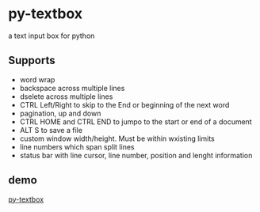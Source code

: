 # py-textbox

a text input box for python

## Supports

- word wrap
- backspace across multiple lines
- dselete across multiple lines
- CTRL Left/Right to skip to the End or beginning of the next word
- pagination, up and down
- CTRL HOME and CTRL END to jumpo to the start or end of a document
- ALT S to save a file
- custom window width/height. Must be within wxisting limits
- line numbers which span split lines
- status bar with line cursor, line number, position and lenght information

## demo

[py-textbox](assets/beta-demo.gif)